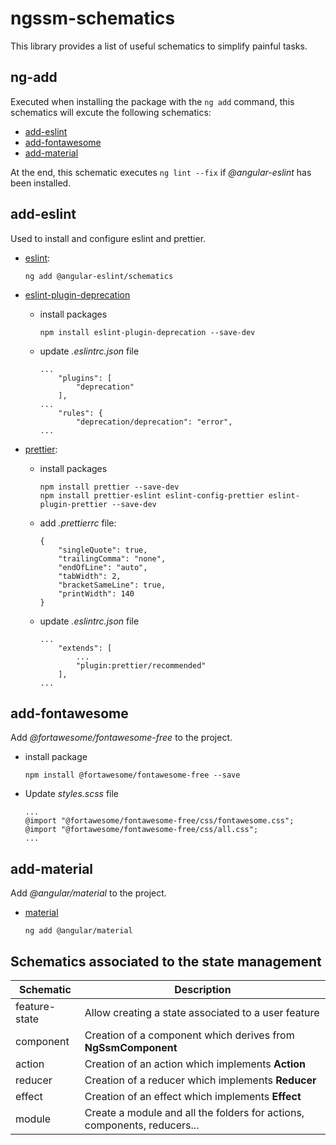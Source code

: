 # ngssm-schematics

This library provides a list of useful schematics to simplify painful tasks.

## ng-add

Executed when installing the package with the `ng add` command, this schematics will excute the following schematics:
- [add-eslint](#add-eslint)
- [add-fontawesome](#add-fontawesome)
- [add-material](#add-material)

At the end, this schematic executes `ng lint --fix` if *@angular-eslint* has been installed.

## add-eslint

Used to install and configure eslint and prettier.

- [eslint](https://github.com/angular-eslint/angular-eslint):
    ```
    ng add @angular-eslint/schematics
    ```
- [eslint-plugin-deprecation](https://github.com/gund/eslint-plugin-deprecation)
    * install packages

        ```
        npm install eslint-plugin-deprecation --save-dev
        ```
    * update *.eslintrc.json* file

        ```
        ...
            "plugins": [
                "deprecation"
            ],
        ...
            "rules": {
                "deprecation/deprecation": "error",
        ...
        ```
- [prettier](https://prettier.io/docs/en/integrating-with-linters.html):
    * install packages

        ```
        npm install prettier --save-dev
        npm install prettier-eslint eslint-config-prettier eslint-plugin-prettier --save-dev
        ```

    * add *.prettierrc* file:

        ```
        {
            "singleQuote": true,
            "trailingComma": "none",
            "endOfLine": "auto",
            "tabWidth": 2,
            "bracketSameLine": true,
            "printWidth": 140 
        }
        ```

    * update *.eslintrc.json* file

        ```
        ...
            "extends": [
                ...
                "plugin:prettier/recommended"
            ],
        ...
        ```

## add-fontawesome

Add *@fortawesome/fontawesome-free* to the project.

- install package
    ```
    npm install @fortawesome/fontawesome-free --save
    ```
- Update *styles.scss* file
    ```
    ...
    @import "@fortawesome/fontawesome-free/css/fontawesome.css";
    @import "@fortawesome/fontawesome-free/css/all.css";
    ...
    ```

## add-material

Add *@angular/material* to the project.

- [material](https://material.angular.io/)
    ```
    ng add @angular/material
    ```

## Schematics associated to the state management

| Schematic | Description |
|---|---|
| feature-state | Allow creating a state associated to a user feature |
| component | Creation of a component which derives from **NgSsmComponent** |
| action | Creation of an action which implements **Action** |
| reducer | Creation of a reducer which implements **Reducer** |
| effect | Creation of an effect which implements **Effect** |
| module | Create a module and all the folders for actions, components, reducers... |
